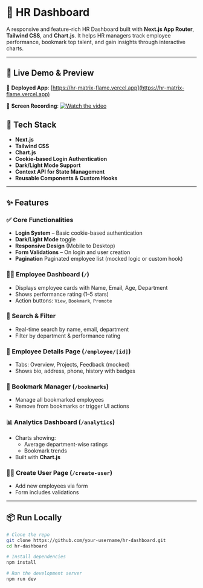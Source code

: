 # 💼 HR Dashboard

A responsive and feature-rich HR Dashboard built with **Next.js App Router**, **Tailwind CSS**, and **Chart.js**. It helps HR managers track employee performance, bookmark top talent, and gain insights through interactive charts.

---
## 🚀 Live Demo & Preview

🔗 **Deployed App**: [https://hr-matrix-flame.vercel.app](https://hr-matrix-flame.vercel.app)

🎥 **Screen Recording**: [![Watch the video](https://www.youtube.com/watch?v=6EXQbavIgrc)](https://www.youtube.com/watch?v=6EXQbavIgrcZ)


## 🧰 Tech Stack

- **Next.js**
- **Tailwind CSS**
- **Chart.js**
- **Cookie-based Login Authentication**
- **Dark/Light Mode Support**
- **Context API for State Management**
- **Reusable Components & Custom Hooks**

---

## ✨ Features

### ✅ Core Functionalities

- **Login System** – Basic cookie-based authentication
- **Dark/Light Mode** toggle
- **Responsive Design** (Mobile to Desktop)
- **Form Validations** – On login and user creation
-  **Pagination** Paginated employee list (mocked logic or custom hook)

### 👩‍💼 Employee Dashboard (`/`)
- Displays employee cards with Name, Email, Age, Department
- Shows performance rating (1–5 stars)
- Action buttons: `View`, `Bookmark`, `Promote`

### 🔎 Search & Filter
- Real-time search by name, email, department
- Filter by department & performance rating

### 👤 Employee Details Page (`/employee/[id]`)
- Tabs: Overview, Projects, Feedback (mocked)
- Shows bio, address, phone, history with badges

### 📌 Bookmark Manager (`/bookmarks`)
- Manage all bookmarked employees
- Remove from bookmarks or trigger UI actions

### 📊 Analytics Dashboard (`/analytics`)
- Charts showing:
  - Average department-wise ratings
  - Bookmark trends
- Built with **Chart.js**

### 🧑‍💼 Create User Page (`/create-user`)
- Add new employees via form
- Form includes validations



---

## 📦 Run Locally

```bash
# Clone the repo
git clone https://github.com/your-username/hr-dashboard.git
cd hr-dashboard

# Install dependencies
npm install

# Run the development server
npm run dev
